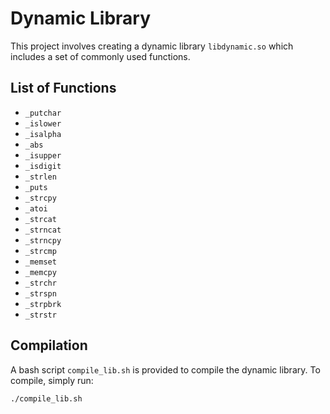 # Dynamic Library

This project involves creating a dynamic library `libdynamic.so` which includes a set of commonly used functions.

## List of Functions

- `_putchar`
- `_islower`
- `_isalpha`
- `_abs`
- `_isupper`
- `_isdigit`
- `_strlen`
- `_puts`
- `_strcpy`
- `_atoi`
- `_strcat`
- `_strncat`
- `_strncpy`
- `_strcmp`
- `_memset`
- `_memcpy`
- `_strchr`
- `_strspn`
- `_strpbrk`
- `_strstr`

## Compilation

A bash script `compile_lib.sh` is provided to compile the dynamic library. To compile, simply run:

```bash
./compile_lib.sh
